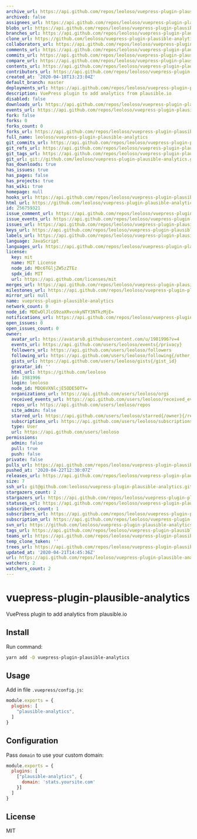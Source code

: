 ```yaml
---
archive_url: https://api.github.com/repos/leoloso/vuepress-plugin-plausible-analytics/{archive_format}{/ref}
archived: false
assignees_url: https://api.github.com/repos/leoloso/vuepress-plugin-plausible-analytics/assignees{/user}
blobs_url: https://api.github.com/repos/leoloso/vuepress-plugin-plausible-analytics/git/blobs{/sha}
branches_url: https://api.github.com/repos/leoloso/vuepress-plugin-plausible-analytics/branches{/branch}
clone_url: https://github.com/leoloso/vuepress-plugin-plausible-analytics.git
collaborators_url: https://api.github.com/repos/leoloso/vuepress-plugin-plausible-analytics/collaborators{/collaborator}
comments_url: https://api.github.com/repos/leoloso/vuepress-plugin-plausible-analytics/comments{/number}
commits_url: https://api.github.com/repos/leoloso/vuepress-plugin-plausible-analytics/commits{/sha}
compare_url: https://api.github.com/repos/leoloso/vuepress-plugin-plausible-analytics/compare/{base}...{head}
contents_url: https://api.github.com/repos/leoloso/vuepress-plugin-plausible-analytics/contents/{+path}
contributors_url: https://api.github.com/repos/leoloso/vuepress-plugin-plausible-analytics/contributors
created_at: '2020-04-18T13:23:04Z'
default_branch: master
deployments_url: https://api.github.com/repos/leoloso/vuepress-plugin-plausible-analytics/deployments
description: VuePress plugin to add analytics from plausible.io
disabled: false
downloads_url: https://api.github.com/repos/leoloso/vuepress-plugin-plausible-analytics/downloads
events_url: https://api.github.com/repos/leoloso/vuepress-plugin-plausible-analytics/events
fork: false
forks: 0
forks_count: 0
forks_url: https://api.github.com/repos/leoloso/vuepress-plugin-plausible-analytics/forks
full_name: leoloso/vuepress-plugin-plausible-analytics
git_commits_url: https://api.github.com/repos/leoloso/vuepress-plugin-plausible-analytics/git/commits{/sha}
git_refs_url: https://api.github.com/repos/leoloso/vuepress-plugin-plausible-analytics/git/refs{/sha}
git_tags_url: https://api.github.com/repos/leoloso/vuepress-plugin-plausible-analytics/git/tags{/sha}
git_url: git://github.com/leoloso/vuepress-plugin-plausible-analytics.git
has_downloads: true
has_issues: true
has_pages: false
has_projects: true
has_wiki: true
homepage: null
hooks_url: https://api.github.com/repos/leoloso/vuepress-plugin-plausible-analytics/hooks
html_url: https://github.com/leoloso/vuepress-plugin-plausible-analytics
id: 256759321
issue_comment_url: https://api.github.com/repos/leoloso/vuepress-plugin-plausible-analytics/issues/comments{/number}
issue_events_url: https://api.github.com/repos/leoloso/vuepress-plugin-plausible-analytics/issues/events{/number}
issues_url: https://api.github.com/repos/leoloso/vuepress-plugin-plausible-analytics/issues{/number}
keys_url: https://api.github.com/repos/leoloso/vuepress-plugin-plausible-analytics/keys{/key_id}
labels_url: https://api.github.com/repos/leoloso/vuepress-plugin-plausible-analytics/labels{/name}
language: JavaScript
languages_url: https://api.github.com/repos/leoloso/vuepress-plugin-plausible-analytics/languages
license:
  key: mit
  name: MIT License
  node_id: MDc6TGljZW5zZTEz
  spdx_id: MIT
  url: https://api.github.com/licenses/mit
merges_url: https://api.github.com/repos/leoloso/vuepress-plugin-plausible-analytics/merges
milestones_url: https://api.github.com/repos/leoloso/vuepress-plugin-plausible-analytics/milestones{/number}
mirror_url: null
name: vuepress-plugin-plausible-analytics
network_count: 0
node_id: MDEwOlJlcG9zaXRvcnkyNTY3NTkzMjE=
notifications_url: https://api.github.com/repos/leoloso/vuepress-plugin-plausible-analytics/notifications{?since,all,participating}
open_issues: 0
open_issues_count: 0
owner:
  avatar_url: https://avatars0.githubusercontent.com/u/1981996?v=4
  events_url: https://api.github.com/users/leoloso/events{/privacy}
  followers_url: https://api.github.com/users/leoloso/followers
  following_url: https://api.github.com/users/leoloso/following{/other_user}
  gists_url: https://api.github.com/users/leoloso/gists{/gist_id}
  gravatar_id: ''
  html_url: https://github.com/leoloso
  id: 1981996
  login: leoloso
  node_id: MDQ6VXNlcjE5ODE5OTY=
  organizations_url: https://api.github.com/users/leoloso/orgs
  received_events_url: https://api.github.com/users/leoloso/received_events
  repos_url: https://api.github.com/users/leoloso/repos
  site_admin: false
  starred_url: https://api.github.com/users/leoloso/starred{/owner}{/repo}
  subscriptions_url: https://api.github.com/users/leoloso/subscriptions
  type: User
  url: https://api.github.com/users/leoloso
permissions:
  admin: false
  pull: true
  push: false
private: false
pulls_url: https://api.github.com/repos/leoloso/vuepress-plugin-plausible-analytics/pulls{/number}
pushed_at: '2020-04-22T12:30:07Z'
releases_url: https://api.github.com/repos/leoloso/vuepress-plugin-plausible-analytics/releases{/id}
size: 7
ssh_url: git@github.com:leoloso/vuepress-plugin-plausible-analytics.git
stargazers_count: 2
stargazers_url: https://api.github.com/repos/leoloso/vuepress-plugin-plausible-analytics/stargazers
statuses_url: https://api.github.com/repos/leoloso/vuepress-plugin-plausible-analytics/statuses/{sha}
subscribers_count: 1
subscribers_url: https://api.github.com/repos/leoloso/vuepress-plugin-plausible-analytics/subscribers
subscription_url: https://api.github.com/repos/leoloso/vuepress-plugin-plausible-analytics/subscription
svn_url: https://github.com/leoloso/vuepress-plugin-plausible-analytics
tags_url: https://api.github.com/repos/leoloso/vuepress-plugin-plausible-analytics/tags
teams_url: https://api.github.com/repos/leoloso/vuepress-plugin-plausible-analytics/teams
temp_clone_token: ''
trees_url: https://api.github.com/repos/leoloso/vuepress-plugin-plausible-analytics/git/trees{/sha}
updated_at: '2020-04-21T14:45:36Z'
url: https://api.github.com/repos/leoloso/vuepress-plugin-plausible-analytics
watchers: 2
watchers_count: 2
---
```


# vuepress-plugin-plausible-analytics

VuePress plugin to add analytics from plausible.io

## Install

Run command:

```bash
yarn add -D vuepress-plugin-plausible-analytics
```

## Usage

Add in file `.vuepress/config.js`:

```js
module.exports = {
  plugins: [
    "plausible-analytics",
  ]
}
```

## Configuration

Pass `domain` to use your custom domain:

```js
module.exports = {
  plugins: [
    ["plausible-analytics", {
      domain: 'stats.yoursite.com'
    }]
  ]
}
```

## License

MIT
